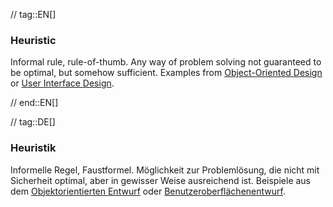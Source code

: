 // tag::EN[]
### Heuristic

Informal rule, rule-of-thumb. Any way of problem solving not guaranteed to be optimal,
but somehow sufficient. Examples from [Object-Oriented Design](http://www.vincehuston.org/ood/oo_design_heuristics.html) or [User Interface Design](https://www.nngroup.com/articles/ten-usability-heuristics/).

// end::EN[]

// tag::DE[]
### Heuristik

Informelle Regel, Faustformel. Möglichkeit zur Problemlösung, die
nicht mit Sicherheit optimal, aber in gewisser Weise ausreichend ist.
Beispiele aus dem [Objektorientierten
Entwurf](http://www.vincehuston.org/ood/oo_design_heuristics.html)
oder
[Benutzeroberflächenentwurf](https://www.nngroup.com/articles/ten-usability-heuristics/).


